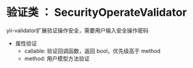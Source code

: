 
# 验证类 ： SecurityOperateValidator
yii-validator扩展验证操作安全，需要用户输入安全操作密码

- 属性验证
    - callable: 验证回调函数，返回 bool，优先级高于 method
    - method: 用户模型方法验证
